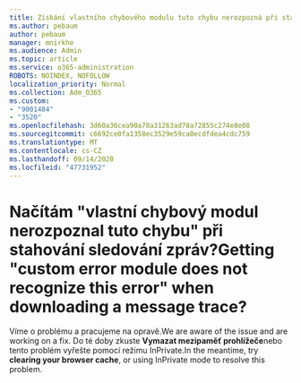 ```yaml
---
title: Získání vlastního chybového modulu tuto chybu nerozpozná při stahování sledování zpráv?
ms.author: pebaum
author: pebaum
manager: mnirkhe
ms.audience: Admin
ms.topic: article
ms.service: o365-administration
ROBOTS: NOINDEX, NOFOLLOW
localization_priority: Normal
ms.collection: Adm_O365
ms.custom:
- "9001484"
- "3520"
ms.openlocfilehash: 3d60a36cea90a78a31263ad78a72855c274e8e08
ms.sourcegitcommit: c6692ce0fa1358ec3529e59ca0ecdfdea4cdc759
ms.translationtype: MT
ms.contentlocale: cs-CZ
ms.lasthandoff: 09/14/2020
ms.locfileid: "47731952"
---
```

# <a name="getting-custom-error-module-does-not-recognize-this-error-when-downloading-a-message-trace"></a><span data-ttu-id="eb8a0-102">Načítám "vlastní chybový modul nerozpoznal tuto chybu" při stahování sledování zpráv?</span><span class="sxs-lookup"><span data-stu-id="eb8a0-102">Getting "custom error module does not recognize this error" when downloading a message trace?</span></span>

<span data-ttu-id="eb8a0-103">Víme o problému a pracujeme na opravě.</span><span class="sxs-lookup"><span data-stu-id="eb8a0-103">We are aware of the issue and are working on a fix.</span></span>  <span data-ttu-id="eb8a0-104">Do té doby zkuste **Vymazat mezipaměť prohlížeče**nebo tento problém vyřešte pomocí režimu InPrivate.</span><span class="sxs-lookup"><span data-stu-id="eb8a0-104">In the meantime, try **clearing your browser cache**, or using InPrivate mode to resolve this problem.</span></span>